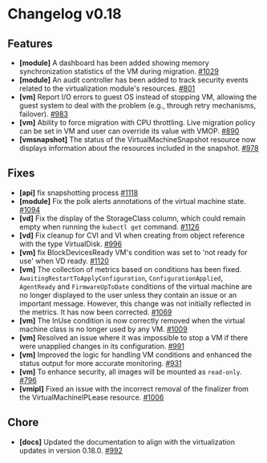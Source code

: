 # Changelog v0.18

## Features


 - **[module]** A dashboard has been added showing memory synchronization statistics of the VM during migration. [#1029](https://github.com/deckhouse/virtualization/pull/1029)
 - **[module]** An audit controller has been added to track security events related to the virtualization module's resources. [#801](https://github.com/deckhouse/virtualization/pull/801)
 - **[vm]** Report I/O errors to guest OS instead of stopping VM, allowing the guest system to deal with the problem (e.g., through retry mechanisms, failover). [#983](https://github.com/deckhouse/virtualization/pull/983)
 - **[vm]** Ability to force migration with CPU throttling. Live migration policy can be set in VM and user can override its value with VMOP. [#890](https://github.com/deckhouse/virtualization/pull/890)
 - **[vmsnapshot]** The status of the VirtualMachineSnapshot resource now displays information about the resources included in the snapshot. [#978](https://github.com/deckhouse/virtualization/pull/978)

## Fixes


 - **[api]** fix snapshotting process [#1118](https://github.com/deckhouse/virtualization/pull/1118)
 - **[module]** Fix the polk alerts annotations of the virtual machine state. [#1094](https://github.com/deckhouse/virtualization/pull/1094)
 - **[vd]** Fix the display of the StorageClass column, which could remain empty when running the `kubectl get` command. [#1126](https://github.com/deckhouse/virtualization/pull/1126)
 - **[vd]** Fix cleanup for CVI and VI when creating from object reference with the type VirtualDisk. [#996](https://github.com/deckhouse/virtualization/pull/996)
 - **[vm]** fix BlockDevicesReady VM's condition was set to 'not ready for use' when VD ready. [#1120](https://github.com/deckhouse/virtualization/pull/1120)
 - **[vm]** The collection of metrics based on conditions has been fixed. `AwaitingRestartToApplyConfiguration`, `ConfigurationApplied`, `AgentReady` and `FirmwareUpToDate` conditions of the virtual machine are no longer displayed to the user unless they contain an issue or an important message. However, this change was not initially reflected in the metrics. It has now been corrected. [#1069](https://github.com/deckhouse/virtualization/pull/1069)
 - **[vm]** The InUse condition is now correctly removed when the virtual machine class is no longer used by any VM. [#1009](https://github.com/deckhouse/virtualization/pull/1009)
 - **[vm]** Resolved an issue where it was impossible to stop a VM if there were unapplied changes in its configuration. [#991](https://github.com/deckhouse/virtualization/pull/991)
 - **[vm]** Improved the logic for handling VM conditions and enhanced the status output for more accurate monitoring. [#931](https://github.com/deckhouse/virtualization/pull/931)
 - **[vm]** To enhance security, all images will be mounted as `read-only`. [#796](https://github.com/deckhouse/virtualization/pull/796)
 - **[vmipl]** Fixed an issue with the incorrect removal of the finalizer from the VirtualMachineIPLease resource. [#1006](https://github.com/deckhouse/virtualization/pull/1006)

## Chore


 - **[docs]** Updated the documentation to align with the virtualization updates in version 0.18.0. [#992](https://github.com/deckhouse/virtualization/pull/992)

